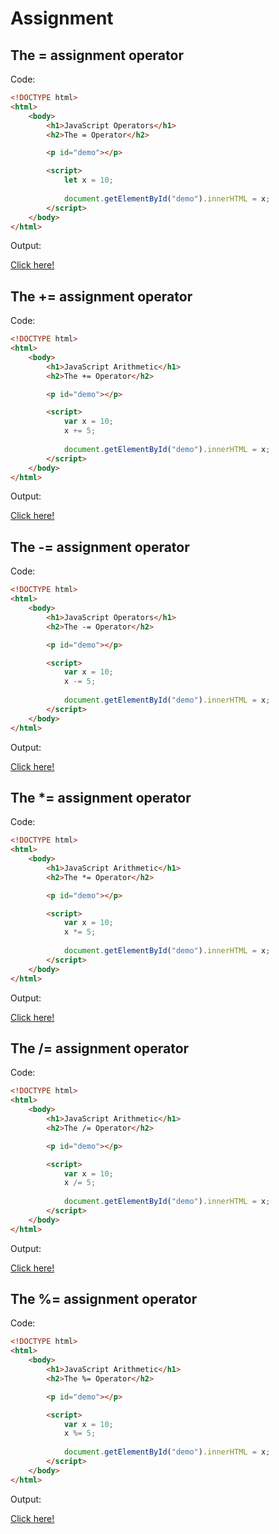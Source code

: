 # Assignment

## The = assignment operator

Code: 

```html
<!DOCTYPE html>
<html>
    <body>
        <h1>JavaScript Operators</h1>
        <h2>The = Operator</h2>

        <p id="demo"></p>

        <script>
            let x = 10;
            
            document.getElementById("demo").innerHTML = x;
        </script>
    </body>
</html>
```

Output:

[Click here!](./Assignment/Example_1.html)

## The += assignment operator

Code: 

```html
<!DOCTYPE html>
<html>
    <body>
        <h1>JavaScript Arithmetic</h1>
        <h2>The += Operator</h2>

        <p id="demo"></p>

        <script>
            var x = 10;
            x += 5;
            
            document.getElementById("demo").innerHTML = x;
        </script>
    </body>
</html>
```

Output:

[Click here!](./Assignment/Example_2.html)

## The -= assignment operator

Code: 

```html
<!DOCTYPE html>
<html>
    <body>
        <h1>JavaScript Operators</h1>
        <h2>The -= Operator</h2>

        <p id="demo"></p>

        <script>
            var x = 10;
            x -= 5;
            
            document.getElementById("demo").innerHTML = x;
        </script>
    </body>
</html>
```

Output:

[Click here!](./Assignment/Example_3.html)

## The *= assignment operator

Code: 

```html
<!DOCTYPE html>
<html>
    <body>
        <h1>JavaScript Arithmetic</h1>
        <h2>The *= Operator</h2>

        <p id="demo"></p>

        <script>
            var x = 10;
            x *= 5;
            
            document.getElementById("demo").innerHTML = x;
        </script>
    </body>
</html>
```

Output:

[Click here!](./Assignment/Example_4.html)

## The /= assignment operator

Code: 

```html
<!DOCTYPE html>
<html>
    <body>
        <h1>JavaScript Arithmetic</h1>
        <h2>The /= Operator</h2>

        <p id="demo"></p>

        <script>
            var x = 10;
            x /= 5;
            
            document.getElementById("demo").innerHTML = x;
        </script>
    </body>
</html>
```

Output:

[Click here!](./Assignment/Example_5.html)

## The %= assignment operator

Code: 

```html
<!DOCTYPE html>
<html>
    <body>
        <h1>JavaScript Arithmetic</h1>
        <h2>The %= Operator</h2>

        <p id="demo"></p>

        <script>
            var x = 10;
            x %= 5;
            
            document.getElementById("demo").innerHTML = x;
        </script>
    </body>
</html>
```

Output:

[Click here!](./Assignment/Example_6.html)